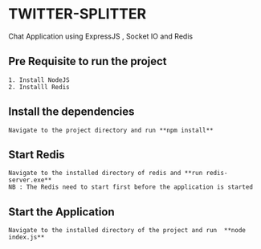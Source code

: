 # TWITTER-SPLITTER
  Chat Application using ExpressJS , Socket IO and Redis

## Pre Requisite to run the project
    1. Install NodeJS
    2. Installl Redis
  
 ## Install the dependencies
    Navigate to the project directory and run **npm install**
  
  ## Start Redis
    Navigate to the installed directory of redis and **run redis-server.exe**
    NB : The Redis need to start first before the application is started
   

 ## Start the Application
    Navigate to the installed directory of the project and run  **node index.js**
  
 
    
